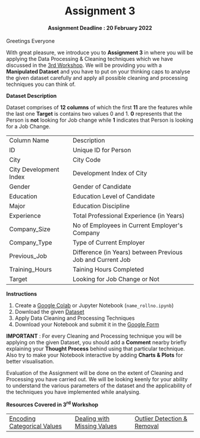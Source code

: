 <h1 align="center">Assignment 3</h1>

<h4 align="center">Assignment Deadline : 20 February 2022</h4>

Greetings Everyone

With great pleasure, we introduce you to <b>Assignment 3</b> in where you will be applying the Data Processing & Cleaning techniques which we have discussed in the [3rd Workshop](https://www.youtube.com/watch?v=Ey306uCwVF8). We will be providing you with a <b>Manipulated Dataset</b> and you have to put on your thinking caps to analyse the given dataset carefully and apply all possible cleaning and processing techniques you can think of.

<b> Dataset Description </b>

Dataset comprises of <b>12 columns</b> of which the first <b>11</b> are the features while the last one <b>Target</b> is contains two values 0 and 1. <b>0</b> represents that the Person is <b>not</b> looking for Job change while <b>1</b> indicates that Person is looking for a Job Change. 

<table>
    <tr>
        <td>Column Name</td>
        <td>Description</td>
    </tr>
    <tr>
        <td>ID</td>
        <td>Unique ID for Person</td>
    </tr>
    <tr>
        <td>City</td>
        <td>City Code</td>
    </tr>
    <tr>
        <td>City Development Index</td>
        <td>Development Index of City</td>
    </tr>
    <tr>
        <td>Gender</td>
        <td>Gender of Candidate</td>
    </tr>
    <tr>
        <td>Education</td>
        <td>Education Level of Candidate</td>
    </tr>
    <tr>
        <td>Major</td>
        <td>Education Discipline</td>
    </tr>
    <tr>
        <td>Experience</td>
        <td>Total Professional Experience (in Years)</td>
    </tr>
    <tr>
        <td>Company_Size</td>
        <td>No of Employees in Current Employer's Company</td>
    </tr>
    <tr>
        <td>Company_Type</td>
        <td>Type of Current Employer</td>
    </tr>
    <tr>
        <td>Previous_Job</td>
        <td>Difference (in Years) between Previous Job and Current Job</td>
    </tr>
    <tr>
        <td>Training_Hours</td>
        <td>Taining Hours Completed</td>
    </tr>
    <tr>
        <td>Target</td>
        <td>Looking for Job Change or Not</td>
    </tr>
</table>

<b>Instructions</b>

<ol>
    <li>Create a <a href="https://colab.research.google.com">Google Colab</a> or Jupyter Notebook (<code>name_rollno.ipynb</code>)</li>
    <li>Download the given <a href="https://drive.google.com/file/d/1OJj1bEREpjtmpXKkTPmxp-zR_zxjR9hd/view?usp=sharing">Dataset</a></li>
    <li>Apply Data Cleaning and Processing Techniques</li>
    <li>Download your Notebook and submit it in the <a href="https://docs.google.com/forms/d/e/1FAIpQLSc7BzQIqk2Hc5GriVX9TOkhxARS2UVDH-UcBUDzOvM5pcaZtw/viewform">Google Form</a></li>
</ol>

<b>IMPORTANT</b> : For every Cleaning and Processing technique you will be applying on the given Dataset, you should add a <b>Comment</b> nearby briefly explaining your <b>Thought Process</b> behind using that particular technique. Also try to make your Notebook interactive by adding <b>Charts & Plots</b> for better visualisation. 

Evaluation of the Assignment will be done on the extent of Cleaning and Processing you have carried out. We will be looking keenly for your ability to understand the various parameters of the dataset and the applicability of the techniques you have implemented while analysing.

<b>Resources Covered in 3<sup>rd</sup> Workshop</b>

<table>
    <td><a href="https://colab.research.google.com/drive/1M33-3jiLN0s6-QpiCi6PCJcQHAV-ZB18?usp=sharing">Encoding Categorical Values</a></td>
    <td><a href="https://colab.research.google.com/drive/1MYlJTyN5VK5pJao4vcaKXrQBnwrqsN5A?usp=sharing">Dealing with Missing Values</a></td>
    <td><a href="https://colab.research.google.com/drive/1xAOeLffmRLUqdnu7RZiAFDU0XV9s8M-n?usp=sharing">Outlier Detection & Removal</a></td>
</table>
